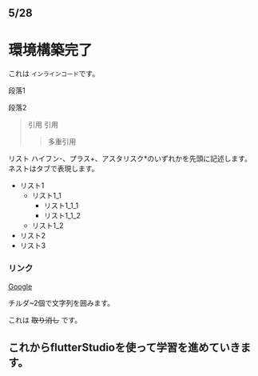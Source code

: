 ## 5/28
# 環境構築完了



これは `インラインコード`です。

段落1

段落2
> 引用
> 引用
>> 多重引用

リスト
ハイフン-、プラス+、アスタリスク*のいずれかを先頭に記述します。
ネストはタブで表現します。

- リスト1
    - リスト1_1
        - リスト1_1_1
        - リスト1_1_2
    - リスト1_2
- リスト2
- リスト3

### リンク
[Google](https://www.google.co.jp/)

チルダ~2個で文字列を囲みます。

これは ~~取り消し~~ です。

## これからflutterStudioを使って学習を進めていきます。